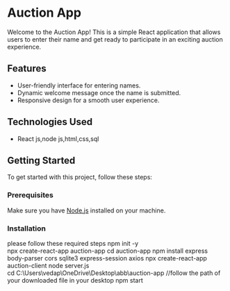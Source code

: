 # Auction App

Welcome to the Auction App! This is a simple React application that allows users to enter their name and get ready to participate in an exciting auction experience.

## Features

- User-friendly interface for entering names.
- Dynamic welcome message once the name is submitted.
- Responsive design for a smooth user experience.

## Technologies Used

- React js,node js,html,css,sql

## Getting Started

To get started with this project, follow these steps:

### Prerequisites

Make sure you have [Node.js](https://nodejs.org/) installed on your machine.

### Installation
please follow these required steps
npm init -y  
npx create-react-app auction-app
cd auction-app
npm install express body-parser cors sqlite3 express-session axios
npx create-react-app auction-client
node server.js   
cd C:\Users\vedap\OneDrive\Desktop\abb\auction-app 
//follow the path of your downloaded file in your desktop
npm start